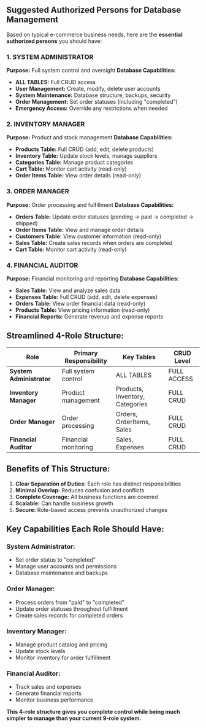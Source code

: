 ## **Suggested Authorized Persons for Database Management**

Based on typical e-commerce business needs, here are the **essential authorized persons** you should have:

### **1. SYSTEM ADMINISTRATOR**
**Purpose:** Full system control and oversight
**Database Capabilities:**
- **ALL TABLES:** Full CRUD access
- **User Management:** Create, modify, delete user accounts
- **System Maintenance:** Database structure, backups, security
- **Order Management:** Set order statuses (including "completed")
- **Emergency Access:** Override any restrictions when needed

### **2. INVENTORY MANAGER**
**Purpose:** Product and stock management
**Database Capabilities:**
- **Products Table:** Full CRUD (add, edit, delete products)
- **Inventory Table:** Update stock levels, manage suppliers
- **Categories Table:** Manage product categories
- **Cart Table:** Monitor cart activity (read-only)
- **Order Items Table:** View order details (read-only)

### **3. ORDER MANAGER**
**Purpose:** Order processing and fulfillment
**Database Capabilities:**
- **Orders Table:** Update order statuses (pending → paid → completed → shipped)
- **Order Items Table:** View and manage order details
- **Customers Table:** View customer information (read-only)
- **Sales Table:** Create sales records when orders are completed
- **Cart Table:** Monitor cart activity (read-only)

### **4. FINANCIAL AUDITOR**
**Purpose:** Financial monitoring and reporting
**Database Capabilities:**
- **Sales Table:** View and analyze sales data
- **Expenses Table:** Full CRUD (add, edit, delete expenses)
- **Orders Table:** View order financial data (read-only)
- **Products Table:** View pricing information (read-only)
- **Financial Reports:** Generate revenue and expense reports

## **Streamlined 4-Role Structure:**

| Role | Primary Responsibility | Key Tables | CRUD Level |
|------|----------------------|------------|------------|
| **System Administrator** | Full system control | ALL TABLES | FULL ACCESS |
| **Inventory Manager** | Product management | Products, Inventory, Categories | FULL CRUD |
| **Order Manager** | Order processing | Orders, OrderItems, Sales | FULL CRUD |
| **Financial Auditor** | Financial monitoring | Sales, Expenses | FULL CRUD |

## **Benefits of This Structure:**

1. **Clear Separation of Duties:** Each role has distinct responsibilities
2. **Minimal Overlap:** Reduces confusion and conflicts
3. **Complete Coverage:** All business functions are covered
4. **Scalable:** Can handle business growth
5. **Secure:** Role-based access prevents unauthorized changes

## **Key Capabilities Each Role Should Have:**

### **System Administrator:**
- Set order status to "completed"
- Manage user accounts and permissions
- Database maintenance and backups

### **Order Manager:**
- Process orders from "paid" to "completed"
- Update order statuses throughout fulfillment
- Create sales records for completed orders

### **Inventory Manager:**
- Manage product catalog and pricing
- Update stock levels
- Monitor inventory for order fulfillment

### **Financial Auditor:**
- Track sales and expenses
- Generate financial reports
- Monitor business performance

**This 4-role structure gives you complete control while being much simpler to manage than your current 9-role system.**
